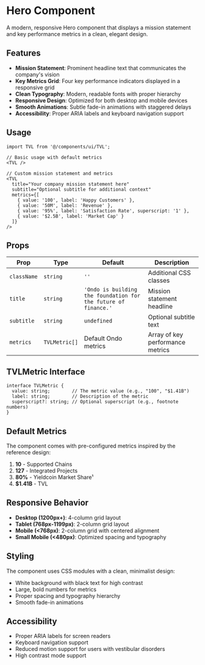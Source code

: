 # Hero Component

A modern, responsive Hero component that displays a mission statement and key performance metrics in a clean, elegant design.

## Features

- **Mission Statement**: Prominent headline text that communicates the company's vision
- **Key Metrics Grid**: Four key performance indicators displayed in a responsive grid
- **Clean Typography**: Modern, readable fonts with proper hierarchy
- **Responsive Design**: Optimized for both desktop and mobile devices
- **Smooth Animations**: Subtle fade-in animations with staggered delays
- **Accessibility**: Proper ARIA labels and keyboard navigation support

## Usage

```tsx
import TVL from '@/components/ui/TVL';

// Basic usage with default metrics
<TVL />

// Custom mission statement and metrics
<TVL 
  title="Your company mission statement here"
  subtitle="Optional subtitle for additional context"
  metrics={[
    { value: '100', label: 'Happy Customers' },
    { value: '50M', label: 'Revenue' },
    { value: '95%', label: 'Satisfaction Rate', superscript: '1' },
    { value: '$2.5B', label: 'Market Cap' }
  ]}
/>
```

## Props

| Prop | Type | Default | Description |
|------|------|---------|-------------|
| `className` | `string` | `''` | Additional CSS classes |
| `title` | `string` | `'Ondo is building the foundation for the future of finance.'` | Mission statement headline |
| `subtitle` | `string` | `undefined` | Optional subtitle text |
| `metrics` | `TVLMetric[]` | Default Ondo metrics | Array of key performance metrics |

## TVLMetric Interface

```tsx
interface TVLMetric {
  value: string;        // The metric value (e.g., "100", "$1.41B")
  label: string;        // Description of the metric
  superscript?: string; // Optional superscript (e.g., footnote numbers)
}
```

## Default Metrics

The component comes with pre-configured metrics inspired by the reference design:

1. **10** - Supported Chains
2. **127** - Integrated Projects  
3. **80%** - Yieldcoin Market Share¹
4. **$1.41B** - TVL

## Responsive Behavior

- **Desktop (1200px+)**: 4-column grid layout
- **Tablet (768px-1199px)**: 2-column grid layout
- **Mobile (<768px)**: 2-column grid with centered alignment
- **Small Mobile (<480px)**: Optimized spacing and typography

## Styling

The component uses CSS modules with a clean, minimalist design:
- White background with black text for high contrast
- Large, bold numbers for metrics
- Proper spacing and typography hierarchy
- Smooth fade-in animations

## Accessibility

- Proper ARIA labels for screen readers
- Keyboard navigation support
- Reduced motion support for users with vestibular disorders
- High contrast mode support
